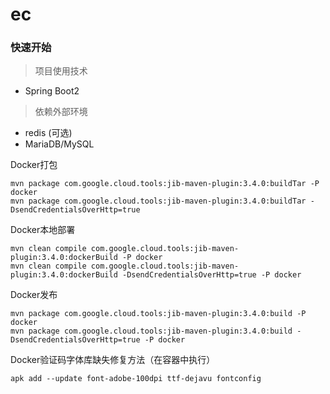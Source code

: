 # ec

### 快速开始
> 项目使用技术
- Spring Boot2
> 依赖外部环境
- redis (可选)
- MariaDB/MySQL


Docker打包


    mvn package com.google.cloud.tools:jib-maven-plugin:3.4.0:buildTar -P docker
    mvn package com.google.cloud.tools:jib-maven-plugin:3.4.0:buildTar -DsendCredentialsOverHttp=true

Docker本地部署


    mvn clean compile com.google.cloud.tools:jib-maven-plugin:3.4.0:dockerBuild -P docker
    mvn clean compile com.google.cloud.tools:jib-maven-plugin:3.4.0:dockerBuild -DsendCredentialsOverHttp=true -P docker

Docker发布


    mvn package com.google.cloud.tools:jib-maven-plugin:3.4.0:build -P docker
    mvn package com.google.cloud.tools:jib-maven-plugin:3.4.0:build -DsendCredentialsOverHttp=true -P docker


Docker验证码字体库缺失修复方法（在容器中执行）

    apk add --update font-adobe-100dpi ttf-dejavu fontconfig

